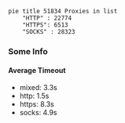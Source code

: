 
```mermaid
pie title 51834 Proxies in list
    "HTTP" : 22774
    "HTTPS": 6513
    "SOCKS" : 28323
```

### Some Info
#### Average Timeout

- mixed: 3.3s
- http: 1.5s
- https: 8.3s
- socks: 4.9s